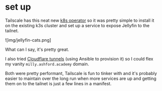 # set up

Tailscale has this neat new [k8s operator](https://tailscale.com/learn/managing-access-to-kubernetes-with-tailscale#using-tailscales-kubernetes-operator) so it was pretty simple to install it on the existing k3s cluster and set up a service to expose Jellyfin to the tailnet. 

![img/jellyfin-cats.png]

What can I say, it's pretty great.

I also tried [Cloudflare tunnels](https://developers.cloudflare.com/cloudflare-one/connections/connect-networks/) (using Ansible to provision it) so I could flex my vanity `milly.ashford.academy` domain. 

Both were pretty performant, Tailscale is fun to tinker with and it's probably easier to maintain over the long run when more services are up and getting them on to the tailnet is just a few lines in a manifest.